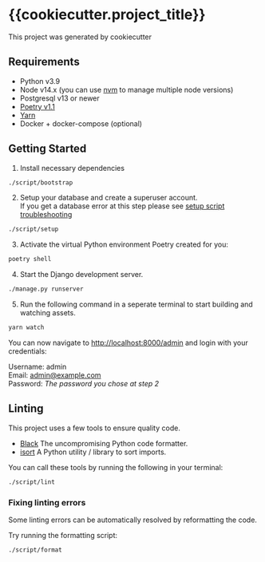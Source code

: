 # {{cookiecutter.project_title}}

This project was generated by cookiecutter

## Requirements

- Python v3.9
- Node v14.x (you can use [nvm](https://github.com/nvm-sh/nvm) to manage multiple node versions)
- Postgresql v13 or newer
- [Poetry v1.1](https://python-poetry.org/docs/)
- [Yarn](https://github.com/yarnpkg/yarn)
- Docker + docker-compose (optional)

## Getting Started

1. Install necessary dependencies

```sh
./script/bootstrap
```

2. Setup your database and create a superuser account. \
If you get a database error at this step please see [setup script troubleshooting](script/readme.md#setup-troubleshooting)

```sh
./script/setup
```

3. Activate the virtual Python environment Poetry created for you:

```sh
poetry shell
```

4. Start the Django development server.

```sh
./manage.py runserver
```

5. Run the following command in a seperate terminal to start building and watching assets.

```sh
yarn watch
```

You can now navigate to [http://localhost:8000/admin](http://localhost:8000/admin)
and login with your credentials:

Username: admin \
Email: admin@example.com \
Password: *The password you chose at step 2*

## Linting

This project uses a few tools to ensure quality code.

- [Black](https://github.com/psf/black/) The uncompromising Python code formatter.
- [isort](https://github.com/timothycrosley/isort) A Python utility / library to sort imports.

You can call these tools by running the following in your terminal:

```sh
./script/lint
```

### Fixing linting errors

Some linting errors can be automatically resolved by reformatting the code.

Try running the formatting script:
```sh
./script/format
```

